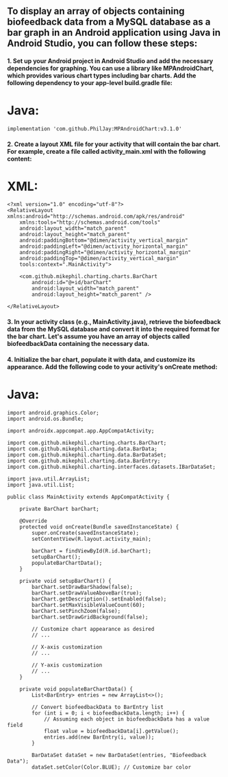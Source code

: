## **To display an array of objects containing biofeedback data from a MySQL database as a bar graph in an Android application using Java in Android Studio, you can follow these steps:**

#### 1. Set up your Android project in Android Studio and add the necessary dependencies for graphing. You can use a library like MPAndroidChart, which provides various chart types including bar charts. Add the following dependency to your app-level build.gradle file:

# **Java:**

    implementation 'com.github.PhilJay:MPAndroidChart:v3.1.0'

#### 2. Create a layout XML file for your activity that will contain the bar chart. For example, create a file called activity_main.xml with the following content:

# **XML:**

    <?xml version="1.0" encoding="utf-8"?>
    <RelativeLayout xmlns:android="http://schemas.android.com/apk/res/android"
        xmlns:tools="http://schemas.android.com/tools"
        android:layout_width="match_parent"
        android:layout_height="match_parent"
        android:paddingBottom="@dimen/activity_vertical_margin"
        android:paddingLeft="@dimen/activity_horizontal_margin"
        android:paddingRight="@dimen/activity_horizontal_margin"
        android:paddingTop="@dimen/activity_vertical_margin"
        tools:context=".MainActivity">

        <com.github.mikephil.charting.charts.BarChart
            android:id="@+id/barChart"
            android:layout_width="match_parent"
            android:layout_height="match_parent" />

    </RelativeLayout>

#### 3. In your activity class (e.g., MainActivity.java), retrieve the biofeedback data from the MySQL database and convert it into the required format for the bar chart. Let's assume you have an array of objects called biofeedbackData containing the necessary data.

#### 4. Initialize the bar chart, populate it with data, and customize its appearance. Add the following code to your activity's onCreate method:

# **Java:**

    import android.graphics.Color;
    import android.os.Bundle;

    import androidx.appcompat.app.AppCompatActivity;

    import com.github.mikephil.charting.charts.BarChart;
    import com.github.mikephil.charting.data.BarData;
    import com.github.mikephil.charting.data.BarDataSet;
    import com.github.mikephil.charting.data.BarEntry;
    import com.github.mikephil.charting.interfaces.datasets.IBarDataSet;

    import java.util.ArrayList;
    import java.util.List;

    public class MainActivity extends AppCompatActivity {

        private BarChart barChart;

        @Override
        protected void onCreate(Bundle savedInstanceState) {
            super.onCreate(savedInstanceState);
            setContentView(R.layout.activity_main);

            barChart = findViewById(R.id.barChart);
            setupBarChart();
            populateBarChartData();
        }

        private void setupBarChart() {
            barChart.setDrawBarShadow(false);
            barChart.setDrawValueAboveBar(true);
            barChart.getDescription().setEnabled(false);
            barChart.setMaxVisibleValueCount(60);
            barChart.setPinchZoom(false);
            barChart.setDrawGridBackground(false);

            // Customize chart appearance as desired
            // ...

            // X-axis customization
            // ...

            // Y-axis customization
            // ...
        }

        private void populateBarChartData() {
            List<BarEntry> entries = new ArrayList<>();

            // Convert biofeedbackData to BarEntry list
            for (int i = 0; i < biofeedbackData.length; i++) {
                // Assuming each object in biofeedbackData has a value field
                float value = biofeedbackData[i].getValue();
                entries.add(new BarEntry(i, value));
            }

            BarDataSet dataSet = new BarDataSet(entries, "Biofeedback Data");
            dataSet.setColor(Color.BLUE); // Customize bar color


